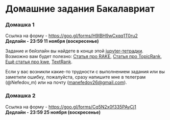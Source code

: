 # Домашние задания Бакалавриат



### Домашка 1
Ссылка на форму - <https://goo.gl/forms/H9lBH9wCxqq1T0ru2>  
**Дедлайн - 23:59 11 ноября (воскресенье)**  

Задание и бейзлайн вы найдете в конце этой [jupyter-тетрадки](https://github.com/mannefedov/compling_nlp_hse_course/blob/master/notebooks/Keyword_extraction.ipynb).
Возможно вам будет полезно:
[Статья про RAKE](https://www.researchgate.net/publication/227988510_Automatic_Keyword_Extraction_from_Individual_Documents), [Статья про TopicRank](http://www.aclweb.org/anthology/I13-1062), [Ещё статья про kwe](https://pdfs.semanticscholar.org/f7fe/3f870ef5e1a74600c8808c07732cd2e5142d.pdf), [TextRank](https://pdfs.semanticscholar.org/5553/ad5503ae174bfba2cc24579ea2a67c267174.pdf).

Если у вас возникли какие-то трудности с выполнением задания или вы заметили ошибку, пожалуйста, сразу напишите мне в телеграм (@Nefedov_m) или на почту (manefedov26@gmail.com).


### Домашка 2
Ссылка на форму - <https://goo.gl/forms/Cq5N2x0f335PAyCj1>  
**Дедлайн - 23:59 25 ноября (воскресенье)**  

